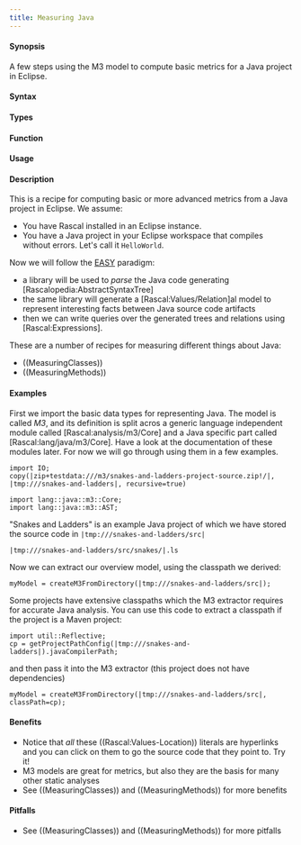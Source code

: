 ```yaml
---
title: Measuring Java
---
```


#### Synopsis

A few steps using the M3 model to compute basic metrics for a Java project in Eclipse.

#### Syntax

#### Types

#### Function
       
#### Usage

#### Description


This is a recipe for computing basic or more advanced metrics from a Java project in Eclipse. We assume:

*  You have Rascal installed in an Eclipse instance.
*  You have a Java project in your Eclipse workspace that compiles without errors. Let's call it `HelloWorld`.


Now we will follow the [EASY]((EASY)) paradigm:

*  a library will be used to _parse_ the Java code generating [Rascalopedia:AbstractSyntaxTree]
*  the same library will generate a [Rascal:Values/Relation]al model to represent interesting facts between Java source code artifacts
*  then we can write queries over the generated trees and relations using [Rascal:Expressions].


These are a number of recipes for measuring different things about Java:

*  ((MeasuringClasses))
*  ((MeasuringMethods))

#### Examples


First we import the basic data types for representing Java. The model is called _M3_, and its definition is split acros a generic
language independent module called [Rascal:analysis/m3/Core] and a Java specific part called [Rascal:lang/java/m3/Core]. Have a look at the documentation 
of these modules later. For now we will go through using them in a few examples.

```rascal-prepare
import IO;
copy(|zip+testdata:///m3/snakes-and-ladders-project-source.zip!/|, |tmp:///snakes-and-ladders|, recursive=true)
```

```rascal-shell
import lang::java::m3::Core;
import lang::java::m3::AST;
```

"Snakes and Ladders" is an example Java project of which we have stored the source code in `|tmp:///snakes-and-ladders/src|`
```rascal-shell,continue
|tmp:///snakes-and-ladders/src/snakes/|.ls
```

Now we can extract our overview model, using the classpath we derived:
```rascal-shell,continue
myModel = createM3FromDirectory(|tmp:///snakes-and-ladders/src|);
```

Some projects have extensive classpaths which the M3 extractor requires for accurate Java analysis.
You can use this code to extract a classpath if the project is a Maven project:

```rascal-shell,continue
import util::Reflective;
cp = getProjectPathConfig(|tmp:///snakes-and-ladders|).javaCompilerPath;
```

and then pass it into the M3 extractor (this project does not have dependencies)
```rascal-shell,continue
myModel = createM3FromDirectory(|tmp:///snakes-and-ladders/src|, classPath=cp);
```

#### Benefits

*  Notice that _all_ these ((Rascal:Values-Location)) literals are hyperlinks and you can click on them to go the source code that they point to. Try it!
* M3 models are great for metrics, but also they are the basis for many other static analyses
* See ((MeasuringClasses)) and ((MeasuringMethods)) for more benefits

#### Pitfalls

* See ((MeasuringClasses)) and ((MeasuringMethods)) for more pitfalls
